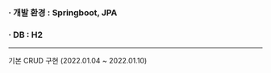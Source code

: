 ### · 개발 환경 : Springboot, JPA
### · DB : H2

----------------------------------------------------

기본 CRUD 구현 (2022.01.04 ~ 2022.01.10)
